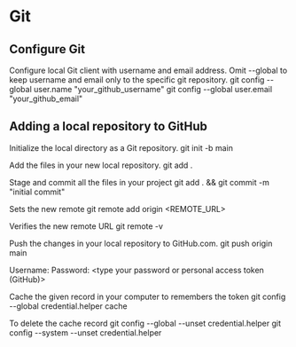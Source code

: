 # Git

## Configure Git
Configure local Git client with username and email address. Omit --global to keep username and email only to the specific git repository.
git config --global user.name "your_github_username"
git config --global user.email "your_github_email"

## Adding a local repository to GitHub
Initialize the local directory as a Git repository.
git init -b main

Add the files in your new local repository.
git add .

Stage and commit all the files in your project
git add . && git commit -m "initial commit"

Sets the new remote
git remote add origin  <REMOTE_URL>

Verifies the new remote URL
git remote -v

Push the changes in your local repository to GitHub.com. 
git push origin main

Username: <type your username>
Password: <type your password or personal access token (GitHub)>

Cache the given record in your computer to remembers the token
git config --global credential.helper cache
  
To delete the cache record
git config --global --unset credential.helper
git config --system --unset credential.helper
